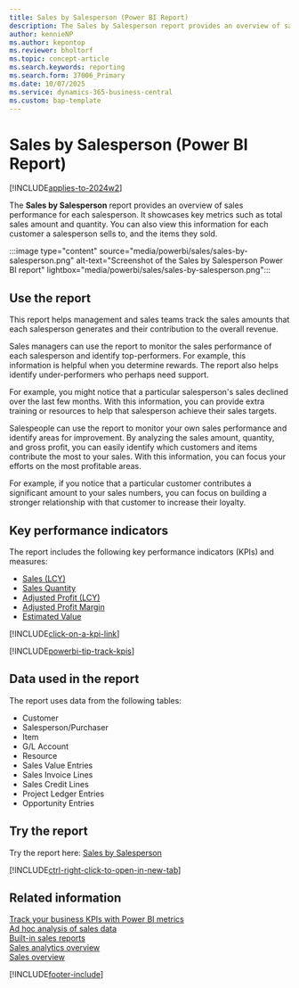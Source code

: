 ```yaml
---
title: Sales by Salesperson (Power BI Report)
description: The Sales by Salesperson report provides an overview of sales performance broken down by salesperson.
author: kennieNP
ms.author: kepontop
ms.reviewer: bholtorf
ms.topic: concept-article
ms.search.keywords: reporting
ms.search.form: 37006_Primary
ms.date: 10/07/2025
ms.service: dynamics-365-business-central
ms.custom: bap-template
---
```


# Sales by Salesperson (Power BI Report)

[!INCLUDE[applies-to-2024w2](includes/applies-to-2024w2.md)]

The **Sales by Salesperson** report provides an overview of sales performance for each salesperson. It showcases key metrics such as total sales amount and quantity. You can also view this information for each customer a salesperson sells to, and the items they sold.

:::image type="content" source="media/powerbi/sales/sales-by-salesperson.png" alt-text="Screenshot of the Sales by Salesperson Power BI report" lightbox="media/powerbi/sales/sales-by-salesperson.png":::

## Use the report

This report helps management and sales teams track the sales amounts that each salesperson generates and their contribution to the overall revenue.

Sales managers can use the report to monitor the sales performance of each salesperson and identify top-performers. For example, this information is helpful when you determine rewards. The report also helps identify under-performers who perhaps need support.

For example, you might notice that a particular salesperson's sales declined over the last few months. With this information, you can provide extra training or resources to help that salesperson achieve their sales targets.

Salespeople can use the report to monitor your own sales performance and identify areas for improvement. By analyzing the sales amount, quantity, and gross profit, you can easily identify which customers and items contribute the most to your sales. With this information, you can focus your efforts on the most profitable areas.

For example, if you notice that a particular customer contributes a significant amount to your sales numbers, you can focus on building a stronger relationship with that customer to increase their loyalty.

## Key performance indicators

The report includes the following key performance indicators (KPIs) and measures:

- [Sales (LCY)](sales-powerbi-sales-kpis.md#sales-lcy)
- [Sales Quantity](sales-powerbi-sales-kpis.md#sales-quantity)
- [Adjusted Profit (LCY)](sales-powerbi-sales-kpis.md#adjusted-profit-lcy)
- [Adjusted Profit Margin](sales-powerbi-sales-kpis.md#adjusted-profit-margin)
- [Estimated Value](sales-powerbi-sales-kpis.md#estimated-value)

[!INCLUDE[click-on-a-kpi-link](includes/click-on-a-kpi-link.md)]

[!INCLUDE[powerbi-tip-track-kpis](includes/powerbi-tip-track-kpis.md)]

## Data used in the report

The report uses data from the following tables:

- Customer
- Salesperson/Purchaser
- Item
- G/L Account
- Resource
- Sales Value Entries
- Sales Invoice Lines
- Sales Credit Lines
- Project Ledger Entries
- Opportunity Entries

## Try the report

Try the report here: [Sales by Salesperson](https://businesscentral.dynamics.com?page=37006)

[!INCLUDE[ctrl-right-click-to-open-in-new-tab](includes/ctrl-right-click-to-open-in-new-tab.md)]

## Related information

[Track your business KPIs with Power BI metrics](track-kpis-with-power-bi-metrics.md)  
[Ad hoc analysis of sales data](ad-hoc-analysis-sales.md)  
[Built-in sales reports](sales-reports.md)  
[Sales analytics overview](sales-analytics-overview.md)  
[Sales overview](sales-manage-sales.md)  

[!INCLUDE[footer-include](includes/footer-banner.md)]
